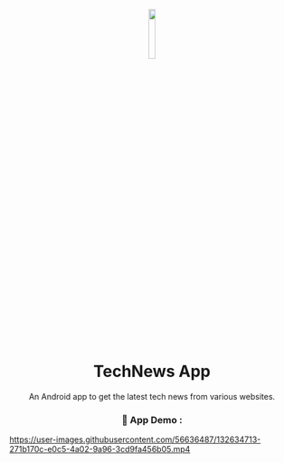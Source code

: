 <p align="center"><img width="15%" height="auto" src="https://user-images.githubusercontent.com/56636487/132625457-9d04409d-855c-4dbb-b2cb-7b42981ac8e7.png"></p>

<h1 align= "center"><b>TechNews App</b></h1>

<p align="center">An Android app to get the latest tech news from various websites.
  
<br>
  
<h3 align= "center"><b>📱 App Demo :</b></h3>

<!-- demo video -->
https://user-images.githubusercontent.com/56636487/132634713-271b170c-e0c5-4a02-9a96-3cd9fa456b05.mp4
